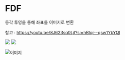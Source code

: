 # FDF

등각 투영을 통해 좌표를 이미지로 변환

참고 : https://youtu.be/8J623sq0LjI?si=hBIqr--qsw1YbYQl

<p algin ="center">
<img src = https://github.com/jonique98/FDF/assets/104954561/722ad07a-f1c7-4b2a-8346-11ec40220aee>

<img src = https://github.com/jonique98/FDF/assets/104954561/797f708c-099e-4f2b-b17f-0ace856a55e9>

</p>

![이미지](IMG_0428.png)
